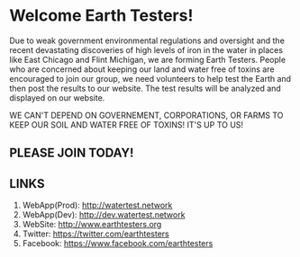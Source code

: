# Welcome Earth Testers!
Due to weak government environmental regulations and oversight and the recent devastating discoveries of high levels of iron in the water in places like East Chicago and Flint Michigan, we are forming Earth Testers.  People who are concerned about keeping our land and water free of toxins are encouraged to join our group, we need volunteers to help test the Earth and then post the results to our website.  The test results will be analyzed and displayed on our website.

WE CAN'T DEPEND ON GOVERNEMENT, CORPORATIONS, OR FARMS TO KEEP OUR SOIL AND WATER FREE OF TOXINS!  IT'S UP TO US! 

## PLEASE JOIN TODAY!

## LINKS
1. WebApp(Prod): http://watertest.network
2. WebApp(Dev): http://dev.watertest.network
3. WebSite: http://www.earthtesters.org
4. Twitter: https://twitter.com/earthtesters
5. Facebook: https://www.facebook.com/earthtesters 



